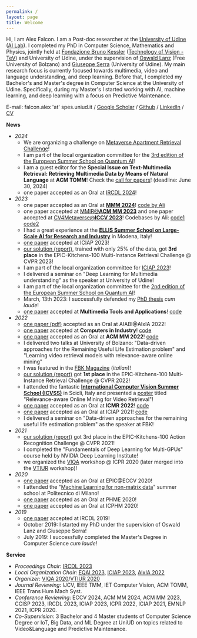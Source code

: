```yaml
---
permalink: /
layout: page
title: Welcome
---
```


Hi, I am Alex Falcon. I am a Post-doc researcher at the [University of Udine](https://www.uniud.it/it) ([AI Lab](http://ailab.uniud.it/)). I completed my PhD in Computer Science, Mathematics and Physics, jointly held at [Fondazione Bruno Kessler](https://www.fbk.eu/it/) ([Technology of Vision - TeV](https://tev.fbk.eu/)) and University of Udine, under the supervision of [Oswald Lanz](https://www.unibz.it/it/faculties/engineering/academic-staff/person/46208-oswald-lanz) (Free University of Bolzano) and [Giuseppe Serra](https://people.uniud.it/page/giuseppe.serra) (University of Udine). My main research focus is currently focused towards multimedia, video and language understanding, and deep learning. Before that, I completed my Bachelor's and Master's degree in Computer Science at the University of Udine. Specifically, during my Master's I started working with AI, machine learning, and deep learning with a focus on Predictive Maintenance.

E-mail: falcon.alex 'at' spes.uniud.it / [Google Scholar](https://scholar.google.com/citations?user=sHPhexYAAAAJ&hl=it) / [Github](https://github.com/aranciokov) / [LinkedIn](https://www.linkedin.com/in/alex-falcon-9b1a231a3) / [CV](https://github.com/aranciokov/aranciokov.github.io/blob/master/CV-1.pdf)

**News**
* _2024_
  * We are organizing a challenge on [Metaverse Apartment Retrieval Challenge](http://ailab.uniud.it/apartment-recommendation-challenge/)!
  * I am part of the local organization committee for the [3rd edition of the European Summer School on Quantum AI](http://eqai.eu/)!
  * I am a guest editor for the **Special Issue on Text-Multimedia Retrieval: Retrieving Multimedia Data by Means of Natural Language** at **ACM TOMM**! Check the [call for papers](https://dl.acm.org/pb-assets/static_journal_pages/tomm/pdf/ACM_SI_Text_Multimedia_Retrieval-1708635324153.pdf)! (deadline: June 30, 2024)
  * one paper accepted as an Oral at [IRCDL 2024](https://ceur-ws.org/Vol-3643/paper17.pdf)!
* _2023_
  * one paper accepted as an Oral at [**MMM 2024**](https://link.springer.com/chapter/10.1007/978-3-031-53311-2_35)! [code by Ali](https://github.com/aliabdari/NLP_to_rank_artistic_Metaverses)
  * one paper accepted at [MMIR@**ACM MM 2023**](https://dl.acm.org/doi/abs/10.1145/3606040.3617445) and one paper accepted at [CV4Metaverse@**ICCV 2023**](https://openaccess.thecvf.com/content/ICCV2023W/CV4Metaverse/html/Abdari_FArMARe_a_Furniture-Aware_Multi-Task_Methodology_for_Recommending_Apartments_Based_on_ICCVW_2023_paper.html)! Codebases by Ali: [code1](https://github.com/aliabdari/Metaverse_Retrieval) [code2](https://github.com/aliabdari/FArMARe)
  * I had a great experience at the **[ELLIS Summer School on Large-Scale AI for Research and Industry](https://www.ellis.unimore.it/summer-school/)** in Modena, Italy!
  * [one paper](https://link.springer.com/chapter/10.1007/978-3-031-43153-1_16) accepted at ICIAP 2023!
  * [our solution (report)](https://arxiv.org/abs/2306.15445), trained with only 25\% of the data, got **3rd place** in the EPIC-Kitchens-100 Multi-Instance Retrieval Challenge @ CVPR 2023!
  * I am part of the local organization committee for [ICIAP 2023](https://iciap2023.org/)!
  * I delivered a seminar on "Deep Learning for Multimedia understanding" as the speaker at University of Udine!
  * I am part of the local organization committee for the [2nd edition of the European Summer School on Quantum AI](http://eqai.eu/)!
  * March, 13th 2023: I successfully defended my [PhD thesis](https://air.uniud.it/handle/11390/1252364) _cum laude_!
  * [one paper](https://link.springer.com/article/10.1007/s11042-023-14333-0) accepted at **Multimedia Tools and Applications**! [code](https://github.com/aranciokov/MT-VideoQA)
* _2022_
  * [one paper (pdf)](https://ceur-ws.org/Vol-3463/paper2.pdf) accepted as an Oral at AIABI@AIxIA 2022!
  * [one paper](https://www.sciencedirect.com/science/article/abs/pii/S0166361522001592) accepted at **Computers in Industry**! [code](https://github.com/aranciokov/NTM-For-RULEstimation)
  * [one paper](https://dl.acm.org/doi/abs/10.1145/3503161.3548365) accepted as an Oral at **ACM MM 2022**! [code](https://github.com/aranciokov/FSMMDA_VideoRetrieval)
  * I delivered two talks at University of Bolzano: "Data-driven approaches for the Remaining Useful Life Estimation problem" and "Learning video retrieval models with relevance-aware online mining"
  * I was featured in the [FBK Magazine](https://magazine.fbk.eu/it/news/un-riconoscimento-internazionale-per-la-comprensione-semantica-di-video/) (_italian_)!
  * [our solution (report)](https://arxiv.org/abs/2206.10903) got **1st place** in the EPIC-Kitchens-100 Multi-Instance Retrieval Challenge @ CVPR 2022!
  * I attended the fantastic **[International Computer Vision Summer School (ICVSS)](https://iplab.dmi.unict.it/icvss2022/)** in Scicli, Italy and presented a [poster](https://github.com/aranciokov/aranciokov.github.io/blob/master/poster_ICVSS-1.pdf) titled "Relevance-aware Online Mining for Video Retrieval"!
  * [one paper](https://dl.acm.org/doi/abs/10.1145/3512527.3531395) accepted as an Oral at **ICMR 2022**! [code](https://github.com/aranciokov/RelevanceMargin-ICMR22)
  * [one paper](https://link.springer.com/chapter/10.1007/978-3-031-06433-3_16) accepted as an Oral at ICIAP 2021! [code](https://github.com/aranciokov/ranp)
  * I delivered a seminar on "Data-driven approaches for the remaining useful life estimation problem" as the speaker at FBK!
* _2021_
  * [our solution (report)](https://arxiv.org/abs/2110.02902) got 3rd place in the EPIC-Kitchens-100 Action Recognition Challenge @ CVPR 2021!
  * I completed the "Fundamentals of Deep Learning for Multi-GPUs" course held by NVIDIA Deep Learning Institute!
  * we organized the [VIQA](https://sites.google.com/view/viqa2020) workshop @ ICPR 2020 (later merged into the [VTIUR](https://sites.google.com/view/vtiur2020/) workshop)!
* _2020_
  * [one paper](https://link.springer.com/chapter/10.1007/978-3-030-66415-2_33) accepted as an Oral at EPIC@ECCV 2020!
  * I attended the "[Machine Learning for non-matrix data](https://boracchi.faculty.polimi.it/teaching/Non-Matrix.htm)" summer school at Politecnico di Milano!
  * [one paper](http://www.papers.phmsociety.org/index.php/phme/article/view/1227) accepted as an Oral at PHME 2020!
  * [one paper](https://ieeexplore.ieee.org/document/9187043) accepted as an Oral at ICPHM 2020!
* _2019_
  * [one paper](https://link.springer.com/chapter/10.1007/978-3-030-39905-4_7) accepted at IRCDL 2019!
  * October 2019: I started my PhD under the supervision of Oswald Lanz and Giuseppe Serra!
  * July 2019: I successfully completed the Master's Degree in Computer Science _cum laude_!

**Service**
* _Proceedings Chair_: [IRCDL 2023](https://ceur-ws.org/Vol-3365/)
* _Local Organization Chair_: [EQAI 2023](http://eqai.eu/), [ICIAP 2023](https://iciap2023.org/), [AIxIA 2022](https://aixia2022.uniud.it/)
* _Organizer_: [VIQA 2020](https://sites.google.com/view/viqa2020)/[VTIUR 2020](https://sites.google.com/view/vtiur2020)
* _Journal Reviewing_: IJCV, IEEE TMM, IET Computer Vision, ACM TOMM, IEEE Trans Hum Mach Syst.
* _Conference Reviewing_: ECCV 2024, ACM MM 2024, ACM MM 2023, CCISP 2023, IRCDL 2023, ICIAP 2023, ICPR 2022, ICIAP 2021, EMNLP 2021, ICPR 2020.
* _Co-Supervision_: 3 Bachelor and 4 Master students of Computer Science Degree or IoT, Big Data, and ML Degree at UniUD on topics related to Video&Language and Predictive Maintenance.
